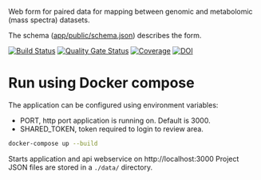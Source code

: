 Web form for paired data for mapping between genomic and metabolomic (mass spectra) datasets.

The schema ([app/public/schema.json](app/public/schema.json)) describes the form.

[![Build Status](https://travis-ci.org/iomega/paired-data-form.svg?branch=master)](https://travis-ci.org/iomega/paired-data-form)
[![Quality Gate Status](https://sonarcloud.io/api/project_badges/measure?project=iomega_paired-data-form&metric=alert_status)](https://sonarcloud.io/dashboard?id=iomega_paired-data-form)
[![Coverage](https://sonarcloud.io/api/project_badges/measure?project=iomega_paired-data-form&metric=coverage)](https://sonarcloud.io/dashboard?id=iomega_paired-data-form)
[![DOI](https://zenodo.org/badge/155896083.svg)](https://zenodo.org/badge/latestdoi/155896083)


# Run using Docker compose

The application can be configured using environment variables:
* PORT, http port application is running on. Default is 3000.
* SHARED_TOKEN, token required to login to review area.

```bash
docker-compose up --build
```

Starts application and api webservice on http://localhost:3000
Project JSON files are stored in a `./data/` directory.
